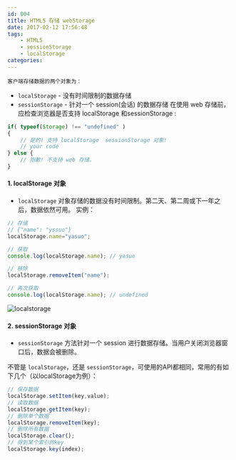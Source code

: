 ```yaml
---
id: 004
title: HTML5 存储 webStorage
date: 2017-02-12 17:56:48
tags: 
    - HTML5
    - sessionStorage
    - localStorage
categories:
---
```


`客户端存储数据的两个对象为：`
- `localStorage` - 没有时间限制的数据存储
- `sessionStorage` - 针对一个 session(会话) 的数据存储
在使用 web 存储前，应检查浏览器是否支持 localStorage 和sessionStorage :
```js
if( typeof(Storage) !== "undefined" )
{
    // 是的! 支持 localStorage  sessionStorage 对象!
    // your code
} else {
    // 抱歉! 不支持 web 存储。
}
```
#### <a name="local">1. localStorage 对象</a>
- `localStorage` 对象存储的数据没有时间限制。第二天、第二周或下一年之后，数据依然可用。
实例：
```js
// 存储
// {"name": "yssuo"}
localStorage.name="yasuo";

// 获取
console.log(localStorage.name); // yasuo

// 移除
localStorage.removeItem("name");

// 再次获取
console.log(localStorage.name); // undefined
```
![localstorage](/images/localstorage.png)

#### <a name="local">2. sessionStorage 对象</a>

- `sessionStorage` 方法针对一个 session 进行数据存储。当用户关闭浏览器窗口后，数据会被删除。

不管是 `localStorage`，还是 `sessionStorage`，可使用的API都相同，常用的有如下几个（以localStorage为例）：
```js
// 保存数据
localStorage.setItem(key,value);
// 读取数据
localStorage.getItem(key);
// 删除单个数据
localStorage.removeItem(key);
// 删除所有数据
localStorage.clear();
// 得到某个索引的key
localStorage.key(index);
```